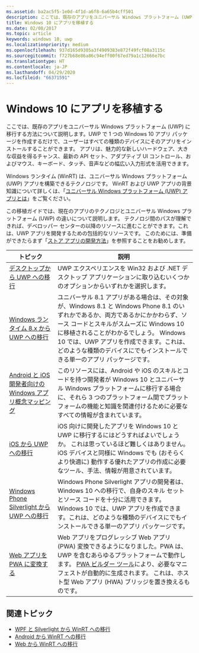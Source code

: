 ```yaml
---
ms.assetid: ba2ac5f5-1e0d-4f1d-a6f8-6a65b4cff501
description: ここでは、既存のアプリをユニバーサル Windows プラットフォーム (UWP) に移行する方法について説明します。UWP で 1 つの Windows 10 アプリ パッケージを作成するだけで、ユーザーはすべての種類のデバイスにそのアプリをインストールすることができます。 アプリは、魅力的な新しいハードウェア、大きな収益を得るチャンス、最新の API セット、アダプティブ UI コントロール、およびマウス、キーボード、タッチ、音声などの幅広い入力形式を活用できます。
title: Windows 10 にアプリを移植する
ms.date: 02/08/2017
ms.topic: article
keywords: windows 10, uwp
ms.localizationpriority: medium
ms.openlocfilehash: 937d165d9305a3f4909383e872f49fcf08a3115c
ms.sourcegitcommit: f727b68e86a86c94eff00f67ed79a1c12666e7bc
ms.translationtype: HT
ms.contentlocale: ja-JP
ms.lasthandoff: 04/29/2020
ms.locfileid: "66371591"
---
```

# <a name="porting-apps-to-windows10"></a>Windows 10 にアプリを移植する


ここでは、既存のアプリをユニバーサル Windows プラットフォーム (UWP) に移行する方法について説明します。UWP で 1 つの Windows 10 アプリ パッケージを作成するだけで、ユーザーはすべての種類のデバイスにそのアプリをインストールすることができます。 アプリは、魅力的な新しいハードウェア、大きな収益を得るチャンス、最新の API セット、アダプティブ UI コントロール、およびマウス、キーボード、タッチ、音声などの幅広い入力形式を活用できます。

Windows ランタイム (WinRT) は、ユニバーサル Windows プラットフォーム (UWP) アプリを構築できるテクノロジです。 WinRT および UWP アプリの背景知識について詳しくは、「[ユニバーサル Windows プラットフォーム (UWP) アプリとは](https://docs.microsoft.com/windows/uwp/get-started/whats-a-uwp)」をご覧ください。

この移植ガイドでは、現在のアプリのテクノロジとユニバーサル Windows プラットフォーム (UWP) の違いについて説明します。 テクノロジ間のパスが理解できれば、デベロッパー センターの以降のリソースに進むことができます。これは、UWP アプリを開発するための包括的なリソースです。 このためには、準備ができたらまず「[ストア アプリの開発方法](https://docs.microsoft.com/previous-versions/windows/apps/dn726537(v=win.10))」を参照することをお勧めします。

| トピック | 説明 |
|-------|-------------|
| [デスクトップから UWP への移行](desktop-to-uwp-migrate.md) | UWP エクスペリエンスを Win32 および .NET デスクトップ アプリケーションに取り込むいくつかのオプションからいずれかを選択します。 |
| [Windows ランタイム 8.x から UWP への移行](w8x-to-uwp-root.md) | ユニバーサル 8.1 アプリがある場合は、その対象が、Windows 8.1 と Windows Phone 8.1 のいずれかであるか、両方であるかにかかわらず、ソース コードとスキルがスムーズに Windows 10 に移植されることがわかるでしょう。 Windows 10 では、UWP アプリを作成できます。これは、どのような種類のデバイスにでもインストールできる単一のアプリ パッケージです。 |
| [Android と iOS 開発者向けの Windows アプリ概念マッピング](android-ios-uwp-map.md) | このリソースには、Android や iOS のスキルとコードを持つ開発者が Windows 10 とユニバーサル Windows プラットフォームに移行する場合に、それら 3 つのプラットフォーム間でプラットフォームの機能と知識を関連付けるために必要なすべての情報が含まれています。 |
| [iOS から UWP への移行](ios-to-uwp-root.md) | iOS 向けに開発したアプリを Windows 10 と UWP に移行するにはどうすればよいでしょうか。 これは思っているほど難しくはありません。 iOS デバイスと同様に Windows でも (おそらくより快適に) 動作する優れたアプリの作成に必要なツール、手法、情報が用意されています。 |
| [Windows Phone Silverlight から UWP への移行](wpsl-to-uwp-root.md) | Windows Phone Silverlight アプリの開発者は、Windows 10 への移行で、自身のスキル セットとソース コードを十分に活用できます。 Windows 10 では、UWP アプリを作成できます。これは、どのような種類のデバイスにでもインストールできる単一のアプリ パッケージです。 |
| [Web アプリを PWA に変換する](https://docs.microsoft.com/microsoft-edge/progressive-web-apps) | Web アプリをプログレッシブ Web アプリ (PWA) 変換できるようになりました。PWA は、UWP を含むあらゆるプラットフォームで動作します。 [PWA ビルダー ツール](https://www.pwabuilder.com)により、必要なマニフェストが自動的に生成されます。 これは、ホスト型 Web アプリ (HWA) ブリッジを置き換えるものです。 |

## <a name="related-topics"></a>関連トピック

* [WPF と Silverlight から WinRT への移行](https://docs.microsoft.com/previous-versions/windows/apps/dn263237(v=win.10))
* [Android から WinRT への移行](https://docs.microsoft.com/previous-versions/windows/apps/jj945421(v=win.10))
* [Web から WinRT への移行](https://docs.microsoft.com/previous-versions/windows/apps/hh465151(v=win.10))
